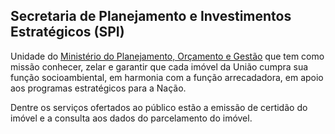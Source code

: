 Secretaria de Planejamento e Investimentos Estratégicos (SPI)
---

Unidade do [Ministério do Planejamento, Orçamento e Gestão] que tem como missão conhecer, zelar e garantir que cada imóvel da União cumpra sua função socioambiental, em harmonia com a função arrecadadora, em apoio aos programas estratégicos para a Nação.

Dentre os serviços ofertados ao público estão a emissão de certidão do imóvel e a consulta aos dados do parcelamento do imóvel.

[Ministério do Planejamento, Orçamento e Gestão]:/orgao/ministerio-do-planejamento-orcamento-e-gestao-mpog